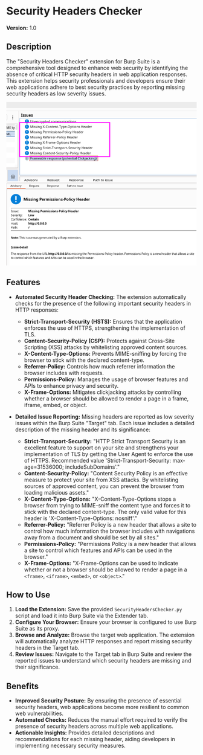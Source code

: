 # Security Headers Checker

**Version:** 1.0

## Description

The "Security Headers Checker" extension for Burp Suite is a comprehensive tool designed to enhance web security by identifying the absence of critical HTTP security headers in web application responses. This extension helps security professionals and developers ensure their web applications adhere to best security practices by reporting missing security headers as low severity issues.

![Description](https://github.com/pavloteyfel/burp_extensions/blob/main/images/issues.png)
![Reported Issues](https://github.com/pavloteyfel/burp_extensions/blob/main/images/description.png)



## Features

- **Automated Security Header Checking:** The extension automatically checks for the presence of the following important security headers in HTTP responses:
  - **Strict-Transport-Security (HSTS):** Ensures that the application enforces the use of HTTPS, strengthening the implementation of TLS.
  - **Content-Security-Policy (CSP):** Protects against Cross-Site Scripting (XSS) attacks by whitelisting approved content sources.
  - **X-Content-Type-Options:** Prevents MIME-sniffing by forcing the browser to stick with the declared content-type.
  - **Referrer-Policy:** Controls how much referrer information the browser includes with requests.
  - **Permissions-Policy:** Manages the usage of browser features and APIs to enhance privacy and security.
  - **X-Frame-Options:** Mitigates clickjacking attacks by controlling whether a browser should be allowed to render a page in a frame, iframe, embed, or object.

- **Detailed Issue Reporting:** Missing headers are reported as low severity issues within the Burp Suite "Target" tab. Each issue includes a detailed description of the missing header and its significance:
  - **Strict-Transport-Security:** "HTTP Strict Transport Security is an excellent feature to support on your site and strengthens your implementation of TLS by getting the User Agent to enforce the use of HTTPS. Recommended value 'Strict-Transport-Security: max-age=31536000; includeSubDomains'."
  - **Content-Security-Policy:** "Content Security Policy is an effective measure to protect your site from XSS attacks. By whitelisting sources of approved content, you can prevent the browser from loading malicious assets."
  - **X-Content-Type-Options:** "X-Content-Type-Options stops a browser from trying to MIME-sniff the content type and forces it to stick with the declared content-type. The only valid value for this header is 'X-Content-Type-Options: nosniff'."
  - **Referrer-Policy:** "Referrer Policy is a new header that allows a site to control how much information the browser includes with navigations away from a document and should be set by all sites."
  - **Permissions-Policy:** "Permissions Policy is a new header that allows a site to control which features and APIs can be used in the browser."
  - **X-Frame-Options:** "X-Frame-Options can be used to indicate whether or not a browser should be allowed to render a page in a `<frame>`, `<iframe>`, `<embed>`, or `<object>`."

## How to Use

1. **Load the Extension:** Save the provided `SecurityHeadersChecker.py` script and load it into Burp Suite via the Extender tab.
2. **Configure Your Browser:** Ensure your browser is configured to use Burp Suite as its proxy.
3. **Browse and Analyze:** Browse the target web application. The extension will automatically analyze HTTP responses and report missing security headers in the Target tab.
4. **Review Issues:** Navigate to the Target tab in Burp Suite and review the reported issues to understand which security headers are missing and their significance.

## Benefits

- **Improved Security Posture:** By ensuring the presence of essential security headers, web applications become more resilient to common web vulnerabilities.
- **Automated Checks:** Reduces the manual effort required to verify the presence of security headers across multiple web applications.
- **Actionable Insights:** Provides detailed descriptions and recommendations for each missing header, aiding developers in implementing necessary security measures.
